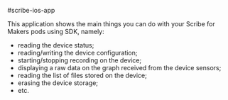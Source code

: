 #scribe-ios-app

This application shows the main things you can do with your Scribe for Makers pods using SDK, namely:
* reading the device status;
* reading/writing the device configuration;
* starting/stopping recording on the device;
* displaying a raw data on the graph received from the device sensors;
* reading the list of files stored on the device;
* erasing the device storage;
* etc.
